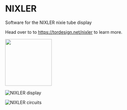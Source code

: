 # NIXLER
Software for the NIXLER nixie tube display

Head over to to https://tordesign.net/nixler to learn more.

<img src="https://tordesign.net/wp-content/uploads/2020/03/NIXLER_website_header.jpg"  height="150">

![NIXLER display](https://tordesign.net/wp-content/uploads/2020/03/NIXLER_website_header.jpg)


![NIXLER circuits](https://tordesign.net/wp-content/uploads/2020/02/NIXLER_pcbway2.jpg)

